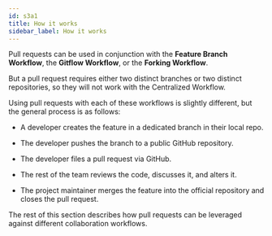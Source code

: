 ```yaml
---
id: s3a1
title: How it works
sidebar_label: How it works
---
```



Pull requests can be used in conjunction with the **Feature Branch Workflow**, the **Gitflow Workflow**, or the **Forking Workflow**.

But a pull request requires either two distinct branches or two distinct repositories, so they will not work with the Centralized Workflow.

Using pull requests with each of these workflows is slightly different, but the general process is as follows:

- A developer creates the feature in a dedicated branch in their local repo.

- The developer pushes the branch to a public GitHub repository.

- The developer files a pull request via GitHub.

- The rest of the team reviews the code, discusses it, and alters it.

- The project maintainer merges the feature into the official repository and closes the pull request.

The rest of this section describes how pull requests can be leveraged against different collaboration workflows.
